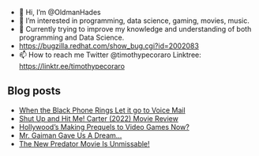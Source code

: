 - 👋 Hi, I’m @OldmanHades
- 👀 I’m interested in programming, data science, gaming, movies, music.
- 🌱 Currently trying to improve my knowledge and understanding of both programming and Data Science.
- https://bugzilla.redhat.com/show_bug.cgi?id=2002083
- 📫 How to reach me Twitter @timothypecoraro
Linktree: https://linktr.ee/timothypecoraro

## Blog posts
<!-- BLOG-POST-LIST:START -->
- [When the Black Phone Rings Let it go to Voice Mail](https://medium.com/@timothypecoraro/when-the-black-phone-rings-let-it-go-to-voice-mail-eb45b784d935?source=rss-5097f5c9b801------2)
- [Shut Up and Hit Me! Carter &lpar;2022&rpar; Movie Review](https://medium.com/@timothypecoraro/shut-up-and-hit-me-49560c747aeb?source=rss-5097f5c9b801------2)
- [Hollywood’s Making Prequels to Video Games Now?](https://medium.com/@timothypecoraro/hollywoods-making-prequels-to-video-games-now-5f68b83d6e40?source=rss-5097f5c9b801------2)
- [Mr. Gaiman Gave Us A Dream…](https://medium.com/@timothypecoraro/mr-gaiman-gave-us-a-dream-b5344ef7c1aa?source=rss-5097f5c9b801------2)
- [The New Predator Movie Is Unmissable!](https://medium.com/@timothypecoraro/the-new-predator-movie-is-unmissable-3163ac006813?source=rss-5097f5c9b801------2)
<!-- BLOG-POST-LIST:END -->
